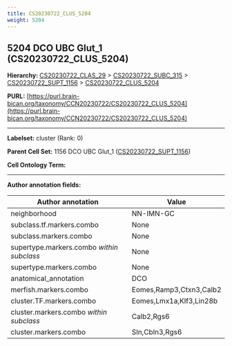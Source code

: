 ```yaml
---
title: CS20230722_CLUS_5204
weight: 5204
---
```

## 5204 DCO UBC Glut_1 (CS20230722_CLUS_5204)
<b>Hierarchy: </b>
[CS20230722_CLAS_29](../CS20230722_CLAS_29) >
[CS20230722_SUBC_315](../CS20230722_SUBC_315) >
[CS20230722_SUPT_1156](../CS20230722_SUPT_1156) >
[CS20230722_CLUS_5204](../CS20230722_CLUS_5204)

**PURL:** [https://purl.brain-bican.org/taxonomy/CCN20230722/CS20230722_CLUS_5204](https://purl.brain-bican.org/taxonomy/CCN20230722/CS20230722_CLUS_5204)

---


**Labelset:** cluster (Rank: 0)

**Parent Cell Set:** 1156 DCO UBC Glut_1 ([CS20230722_SUPT_1156](../CS20230722_SUPT_1156))



**Cell Ontology Term:** 

[MARKER GENES.]: #


---

[TRANSFERRED ANNOTATIONS.]: #


[AUTHOR ANNOTATION FIELDS.]: #


**Author annotation fields:**

| Author annotation | Value |
|-------------------|-------|
|neighborhood|NN-IMN-GC|
|subclass.tf.markers.combo|None|
|subclass.markers.combo|None|
|supertype.markers.combo _within subclass_|None|
|supertype.markers.combo|None|
|anatomical_annotation|DCO|
|merfish.markers.combo|Eomes,Ramp3,Ctxn3,Calb2|
|cluster.TF.markers.combo|Eomes,Lmx1a,Klf3,Lin28b|
|cluster.markers.combo _within subclass_|Calb2,Rgs6|
|cluster.markers.combo|Sln,Cbln3,Rgs6|
